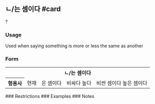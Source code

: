 ## ㄴ/는 셈이다 #card
?
### Usage
Used when saying something is more or less the same as another
### Form
<table>
	<tr>
		<th colspan="5">ㄴ/는 셈이다</th>
	</tr>
	<tr>
		<th>형용사</th>
		<td>현재</td>
		<td>은 셈이다</td>
		<td>
			비싸다
			높다
		</td>
		<td>
		비싼 셈이다
			높은 셈이다
		</td>
	</tr>
	<tr>
	</tr>
	<tr>
	</tr>
</table>
### Restrictions
### Examples
### Notes
